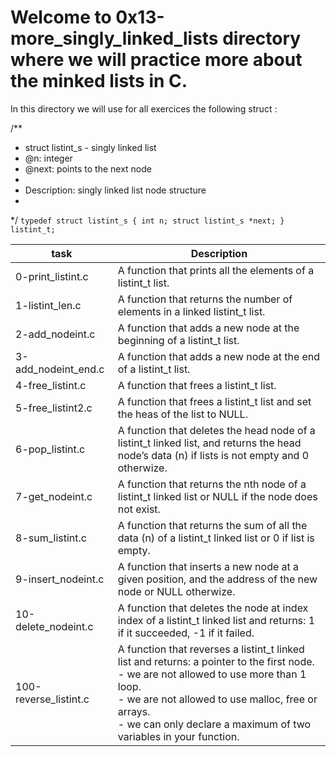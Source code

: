 # Welcome to 0x13-more_singly_linked_lists directory where we will practice more about the minked lists in C.

In this directory we will use for all exercices the following struct : 

/**
 * struct listint_s - singly linked list
 * @n: integer
 * @next: points to the next node
 *
 * Description: singly linked list node structure
 * 
 */
`typedef struct listint_s
{
    int n;
    struct listint_s *next;
} listint_t;`

| task  | Description  |
| ----- | ------------ |
| 0-print_listint.c | A function that prints all the elements of a listint_t list. |
| 1-listint_len.c | A function that returns the number of elements in a linked listint_t list. |
| 2-add_nodeint.c | A function that adds a new node at the beginning of a listint_t list. |
| 3-add_nodeint_end.c | A function that adds a new node at the end of a listint_t list. |
| 4-free_listint.c | A function that frees a listint_t list. |
| 5-free_listint2.c | A function that frees a listint_t list and set the heas of the list to NULL. |
| 6-pop_listint.c | A function that deletes the head node of a listint_t linked list, and returns the head node’s data (n) if lists is not empty and 0 otherwize. |
| 7-get_nodeint.c | A function that returns the nth node of a listint_t linked list or NULL if the node does not exist. |
| 8-sum_listint.c | A function that returns the sum of all the data (n) of a listint_t linked list or 0 if list is empty. |
| 9-insert_nodeint.c | A function that inserts a new node at a given position, and the address of the new node or NULL otherwize. |
| 10-delete_nodeint.c | A function that deletes the node at index index of a listint_t linked list and returns: 1 if it succeeded, -1 if it failed. |
| 100-reverse_listint.c | A function that reverses a listint_t linked list and returns: a pointer to the first node.<br/>- we are not allowed to use more than 1 loop.<br/>- we are not allowed to use malloc, free or arrays.<br/>- we can only declare a maximum of two variables in your function. |

